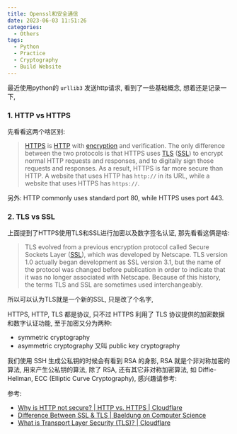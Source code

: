 ```yaml
---
title: Openssl和安全通信
date: 2023-06-03 11:51:26
categories:
  - Others
tags:
  - Python
  - Practice
  - Cryptography
  - Build Website
---
```


最近使用python的 `urllib3` 发送http请求, 看到了一些基础概念, 想着还是记录一下, 

### 1. HTTP vs HTTPS

先看看这两个啥区别:

> [HTTPS](https://www.cloudflare.com/learning/ssl/what-is-https/) is [HTTP](https://www.cloudflare.com/learning/ddos/glossary/hypertext-transfer-protocol-http/) with [encryption](https://www.cloudflare.com/learning/ssl/what-is-encryption/) and verification. The only difference between the two protocols is that HTTPS uses [TLS](https://www.cloudflare.com/learning/ssl/transport-layer-security-tls/) ([SSL](https://www.cloudflare.com/learning/ssl/what-is-ssl/)) to encrypt normal HTTP requests and responses, and to digitally sign those requests and responses. As a result, HTTPS is far more secure than HTTP. A website that uses HTTP has `http://` in its URL, while a website that uses HTTPS has `https://`.

另外: HTTP commonly uses standard port 80, while HTTPS uses port 443.

### 2. TLS vs SSL

上面提到了HTTPS使用TLS和SSL进行加密以及数字签名认证, 那先看看这俩是啥:

> TLS evolved from a previous encryption protocol called Secure Sockets Layer ([SSL](https://www.cloudflare.com/learning/ssl/what-is-ssl/)), which was developed by Netscape. TLS version 1.0 actually began development as SSL version 3.1, but the name of the protocol was changed before publication in order to indicate that it was no longer associated with Netscape. Because of this history, the terms TLS and SSL are sometimes used interchangeably.

所以可以认为TLS就是一个新的SSL, 只是改了个名字, 

HTTPS, HTTP, TLS 都是协议, 只不过 HTTPS 利用了 TLS 协议提供的加密数据和数字认证功能, 至于加密又分为两种:

- symmetric cryptography
- asymmetric cryptography 又叫 public key cryptography

我们使用 SSH 生成公私钥的时候会有看到 RSA 的身影, RSA 就是个非对称加密的算法, 用来产生公私钥的算法, 除了 RSA, 还有其它非对称加密算法, 如 Diffie-Hellman, ECC (Elliptic Curve Cryptography), 感兴趣请参考: 





参考:

- [Why is HTTP not secure? | HTTP vs. HTTPS | Cloudflare](https://www.cloudflare.com/learning/ssl/why-is-http-not-secure/)
- [Difference Between SSL & TLS | Baeldung on Computer Science](https://www.baeldung.com/cs/ssl-vs-tls)
- [What is Transport Layer Security (TLS)? | Cloudflare](https://www.cloudflare.com/learning/ssl/transport-layer-security-tls/)